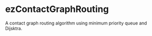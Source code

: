 # ezContactGraphRouting
A contact graph routing algorithm using minimum priority queue and Dijsktra.
